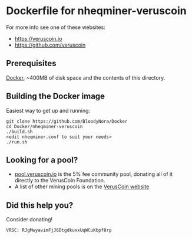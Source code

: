 # Dockerfile for nheqminer-veruscoin

For more info see one of these websites: 

 * https://veruscoin.io
 * https://github.com/veruscoin

## Prerequisites

[Docker](https://docs.docker.com/install/), ~400MB of disk space and the contents of this directory.


## Building the Docker image

Easiest way to get up and running:

```
git clone https://github.com/BloodyNora/Docker
cd Docker/nheqminer-veruscoin
./build.sh
<edit nheqminer.conf to suit your needs>
./run.sh
```

## Looking for a pool? 

 * [pool.veruscoin.io](https://pool.veruscoin.io) is the 5% fee community pool, donating all of it directly to the VerusCoin Foundation.
 * A list of other mining pools is on the [VerusCoin website](https://veruscoin.io)

## Did this help you? 

Consider donating!

```
VRSC: RJgMwyavimFjJ6DtgdkuxxUqWCuKbpf8rp
```
